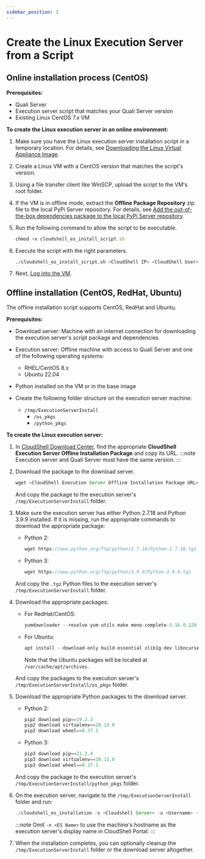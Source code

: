 ```yaml
---
sidebar_position: 3
---
```


# Create the Linux Execution Server from a Script

## Online installation process (CentOS)

**Prerequisites:**

- Quali Server
- Execution server script that matches your Quali Server version
- Existing Linux CentOS 7.x VM

**To create the Linux execution server in an online environment:**

1. Make sure you have the Linux execution server installation script in a temporary location. For details, see [Downloading the Linux Virtual Appliance Image](./../linux-es-va-overview/download-es-va-image.md).
    
2. Create a Linux VM with a CentOS version that matches the script's version.
    
3. Using a file transfer client like WinSCP, upload the script to the VM's root folder.
    
4. If the VM is in offline mode, extract the **Offline Package Repository** zip file to the local PyPi Server repository. For details, see [Add the out-of-the-box dependencies package to the local PyPi Server repository](../../../admin/cloudshell-execution-server-configurations/setting-up-python-virtual-environments/configuring-cloudshell-to-execute-python-commands-in-offline-mode.md#add-the-out-of-the-box-dependencies-package-to-the-local-pypi-server-repository).
    
5. Run the following command to allow the script to be executable.
    
    ```javascript
    chmod +x cloudshell_es_install_script.sh
    ```
    
6. Execute the script with the right parameters.
    
    ```python
    ./cloudshell_es_install_script.sh <CloudShell IP> <CloudShell User> <CloudShell Password> <ES Server Name>
    ```
    
7. Next, [Log into the VM](../post-installation/log-into-the-vm.md).
    

## Offline installation (CentOS, RedHat, Ubuntu)

The offline installation script supports CentOS, RedHat and Ubuntu.

**Prerequisites:**

- Download server: Machine with an internet connection for downloading the execution server's script package and dependencies
- Execution server: Offline machine with access to Quali Server and one of the following operating systems:
    - RHEL/CentOS 8.x
    - Ubuntu 22.04
- Python installed on the VM or in the base image
- Create the following folder structure on the execution server machine:
    
    - `/tmp/ExecutionServerInstall`
        - `/os_pkgs`
        - `/python_pkgs`
            

**To create the Linux execution server:**

1. In [CloudShell Download Center](https://support.quali.com/hc/en-us/articles/231613247-Quali-s-Download-Center), find the appropriate **CloudShell Execution Server Offline Installation Package** and copy its URL.
    :::note
    Execution server and Quali Server must have the same version.
    :::
2. Download the package to the download server.
    
    ```javascript
    wget <CloudShell Execution Server Offline Installation Package URL> -O ExecutionServer.tar
    ```
    
    And copy the package to the execution server's `/tmp/ExecutionServerInstall` folder.
    
3. Make sure the execution server has either Python 2.7.18 and Python 3.9.9 installed. If it is missing, run the appropriate commands to download the appropriate package:
    
    - Python 2:
        
        ```javascript
        wget https://www.python.org/ftp/python/2.7.18/Python-2.7.18.tgz
        ```
        
    
    - Python 3:
        
        ```javascript
        wget https://www.python.org/ftp/python/3.9.9/Python-3.9.9.tgz
        ```
        
    
    And copy the `.tgz` Python files to the execution server's `/tmp/ExecutionServerInstall` folder.
    
4. Download the appropriate packages:
    
    - For RedHat/CentOS:
        
        ```javascript
        yumdownloader --resolve yum-utils make mono-complete-5.16.0.220 gcc python2-devel python3-devel openssl-devel zlib zlib-devel libffi-devel python2-pip python3-pip
        ```
        
    - For Ubuntu:
        
        ```javascript
        apt install --download-only build-essential zlib1g-dev libncurses5-dev libgdbm-dev libnss3-dev libssl-dev libreadline-dev libffi-dev libsqlite3-dev wget libbz2-dev zlib* python-pip mono-complete=6.12.* -y
        ```
        
        Note that the Ubuntu packages will be located at `/var/cache/apt/archives`.
        
    
    And copy the packages to the execution server's `/tmp/ExecutionServerInstall/os_pkgs` folder.
    
5. Download the appropriate Python packages to the download server.
    
    - Python 2:
        
        ```javascript
        pip2 download pip==19.2.3
        pip2 download virtualenv==20.13.0
        pip2 download wheel==0.37.1
        ```
        
    - Python 3:
        
        ```javascript
        pip3 download pip==21.2.4
        pip3 download virtualenv==20.13.0
        pip3 download wheel==0.37.1
        ```
        
    
    And copy the package to the execution server's `/tmp/ExecutionServerInstall/python_pkgs` folder.
    
6. On the execution server, navigate to the `/tmp/ExecutionServerInstall` folder and run:
    
    ```javascript
    ./cloudshell_es_installation -s <Cloudshell Server> -u <Username> -p <Password> -n <ES Name> -o <rhel or ubuntu>
    ```
    :::note
    Omit `-n <ES Name>` to use the machine's hostname as the execution server's display name in CloudShell Portal.
    :::
7. When the installation completes, you can optionally cleanup the `/tmp/ExecutionServerInstall` folder or the download server altogether.